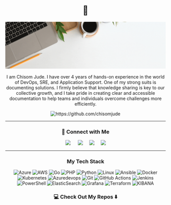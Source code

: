 <h1 align="center"> 👋 </h1>

![bannerimage](https://github.com/ChisomJude/chisomjude/blob/main/ChisomJudee.gif)
<div align='center'><p>
I am Chisom Jude. I have over 4 years of hands-on experience in the world of DevOps, SRE, and Application Support. One of my strong suits is documenting solutions. I firmly believe that knowledge sharing is key to our collective growth, and I take pride in creating clear and accessible documentation to help teams and individuals overcome challenges more efficiently.  </p>

   <img src="https://komarev.com/ghpvc/?username=chisomjude" alt="https://github.com/chisomjude"/>
</div>


<hr>
<h3  align="center"> 🤝  Connect with Me </h3>
<p align="center">
<a target="_blank"href="https://www.linkedin.com/in/chisomjude/"><img src="https://img.shields.io/badge/linkedin-%230077B5.svg?&style=for-the-badge&logo=linkedin&logoColor=white" /></a> &nbsp;&nbsp;&nbsp;&nbsp;
  <a target="_blank"href="https://twitter.com/_chisomjude"><img src="https://img.shields.io/badge/twitter-%231DA1F2.svg?&style=for-the-badge&logo=twitter&logoColor=white" /></a>&nbsp;&nbsp;&nbsp;&nbsp;
  <a href="mailto:hello@chisomjude.net?subject=Hello%20Chisom,%20From%20Github"><img src="https://img.shields.io/badge/gmail-%23D14836.svg?&style=for-the-badge&logo=gmail&logoColor=white" /></a>&nbsp;&nbsp;&nbsp;&nbsp;
<a href="https://hashnode.com/@chisomjude"><img src="https://img.shields.io/badge/Hashnode-2962FF?style=for-the-badge&logo=hashnode&logoColor=white"/></a>
</p>

<hr>

<h3 align="center">  My Tech Stack </h3>

<div align="center">
   
![Azure](https://img.shields.io/badge/azure-%230072C6.svg?style=for-the-badge&logo=microsoftazure&logoColor=white)
![AWS](https://img.shields.io/badge/AWS-%23FF9900.svg?style=for-the-badge&logo=amazon-aws&logoColor=white)
![Go](https://img.shields.io/badge/go-%2300ADD8.svg?style=for-the-badge&logo=go&logoColor=white)
![PHP](https://img.shields.io/badge/php-%23777BB4.svg?style=for-the-badge&logo=php&logoColor=white)
![Python](https://img.shields.io/badge/python-%230072C6.svg?style=for-the-badge&logo=python&logoColor=white)
![Linux](https://img.shields.io/badge/Linux-FCC624?style=for-the-badge&logo=linux&logoColor=black)
![Ansible](https://img.shields.io/badge/ansible-%231A1918.svg?style=for-the-badge&logo=ansible&logoColor=white)
![Docker](https://img.shields.io/badge/docker-%230db7ed.svg?style=for-the-badge&logo=docker&logoColor=white)
![Kubernetes](https://img.shields.io/badge/kubernetes-%23326ce5.svg?style=for-the-badge&logo=kubernetes&logoColor=white)
![Azuredevops](https://img.shields.io/badge/azuredevops-%230072C6.svg?style=for-the-badge&logo=azuredevops&logoColor=white)
![Git](https://img.shields.io/badge/git-%23F05033.svg?style=for-the-badge&logo=git&logoColor=white)
![GitHub Actions](https://img.shields.io/badge/github%20actions-%232671E5.svg?style=for-the-badge&logo=githubactions&logoColor=white)
![Jenkins](https://img.shields.io/badge/jenkins-%232C5263.svg?style=for-the-badge&logo=jenkins&logoColor=white)
![PowerShell](https://img.shields.io/badge/PowerShell-%235391FE.svg?style=for-the-badge&logo=powershell&logoColor=white)
![ElasticSearch](https://img.shields.io/badge/-ElasticSearch-005571?style=for-the-badge&logo=elasticsearch)
![Grafana](https://img.shields.io/badge/grafana-%23F46800.svg?style=for-the-badge&logo=grafana&logoColor=white)
![Terraform](https://img.shields.io/badge/terraform-%235835CC.svg?style=for-the-badge&logo=terraform&logoColor=white)
![KIBANA](https://img.shields.io/badge/-kibana-005571?style=for-the-badge&logo=kibana)

</div>

<h3  align="center">💻 Check Out My Repos ⬇️ </h3>

<!--
**ChisomJude/chisomjude** is a ✨ _special_ ✨ repository because its `README.md` (this file) appears on your GitHub profile.

Here are some ideas to get you started:

- 🔭 I’m currently working on ...
- 🌱 I’m currently learning ...
- 👯 I’m looking to collaborate on ...
- 🤔 I’m looking for help with ...
- 💬 Ask me about ...
- 📫 How to reach me: ...
- 😄 Pronouns: ...
- ⚡ Fun fact: ...
<hr>

![](http://github-profile-summary-cards.vercel.app/api/cards/most-commit-language?username=chisomjude&theme=ayu_mirage)
![](http://github-profile-summary-cards.vercel.app/api/cards/repos-per-language?username=chisomjude&theme=ayu_mirage)

<hr>

-->
